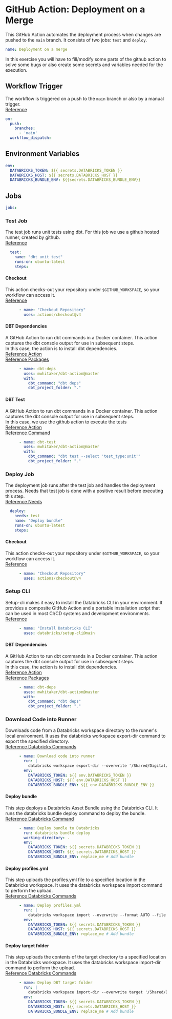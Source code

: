 # GitHub Action: Deployment on a Merge
This GitHub Action automates the deployment process when changes are pushed to the `main` branch. 
It consists of two jobs: `test` and `deploy`.
```yaml
name: Deployment on a merge
```
In this exercise you will have to fill/modify some parts of the github action to solve some bugs or also create some
secrets and variables needed for the execution.
## Workflow Trigger
The workflow is triggered on a push to the `main` branch or also by a manual trigger.<br>
[Reference](https://github.com/github/docs/blob/main/content/actions/writing-workflows/choosing-when-your-workflow-runs/events-that-trigger-workflows.md)
```yaml
on:
  push:
    branches:
      - 'main'
  workflow_dispatch:
```
## Environment Variables
```yaml
env:
  DATABRICKS_TOKEN: ${{ secrets.DATABRICKS_TOKEN }}
  DATABRICKS_HOST: ${{ secrets.DATABRICKS_HOST }}
  DATABRICKS_BUNDLE_ENV: ${{secrets.DATABRICKS_BUNDLE_ENV}}
```
## Jobs
```yaml
jobs:
```
### Test Job
The test job runs unit tests using dbt. For this job we use a github hosted runner, created by github. <br>
[Reference](https://github.com/github/docs/blob/main/content/actions/using-github-hosted-runners/using-github-hosted-runners/about-github-hosted-runners.md)
```yaml
  test:
    name: "dbt unit test"
    runs-on: ubuntu-latest
    steps:
```
#### Checkout 
This action checks-out your repository under `$GITHUB_WORKSPACE`, so your workflow can access it. <br>
[Reference](https://github.com/actions/checkout)
```yaml
      - name: "Checkout Repository"  
        uses: actions/checkout@v4
```
#### DBT Dependencies
A GitHub Action to run dbt commands in a Docker container. This action captures the dbt console output for use in subsequent steps.<br>
In this case, the action is to install dbt dependencies.<br>
[Reference Action](https://github.com/mwhitaker/dbt-action?tab=readme-ov-file)<br>
[Reference Packages](../../packages.yml)
```yaml
      - name: dbt-deps
        uses: mwhitaker/dbt-action@master
        with:
          dbt_command: "dbt deps"
          dbt_project_folder: "."
```
#### DBT Test
A GitHub Action to run dbt commands in a Docker container. This action captures the dbt console output for use in subsequent steps.<br>
In this case, we use the github action to execute the tests<br>
[Reference Action](https://github.com/mwhitaker/dbt-action?tab=readme-ov-file)<br>
[Reference Command](https://docs.getdbt.com/reference/commands/test)
```yaml
      - name: dbt-test
        uses: mwhitaker/dbt-action@master
        with:
          dbt_command: "dbt test --select 'test_type:unit'"
          dbt_project_folder: "."
```
### Deploy Job
The deployment job runs after the test job and handles the deployment process. Needs that test job is done with a positive result before executing this step.<br>
[Reference Needs](https://docs.github.com/en/actions/writing-workflows/workflow-syntax-for-github-actions#jobsjob_idneeds)
```yaml
  deploy:
    needs: test
    name: "Deploy bundle"
    runs-on: ubuntu-latest
    steps:
```
#### Checkout
This action checks-out your repository under `$GITHUB_WORKSPACE`, so your workflow can access it. <br>
[Reference](https://github.com/actions/checkout)
```yaml
      - name: "Checkout Repository"
        uses: actions/checkout@v4
```
### Setup CLI
Setup-cli makes it easy to install the Databricks CLI in your environment. It provides a composite GitHub Action and a portable installation script that can be used in most CI/CD systems and development environments.<br>
[Reference](https://github.com/databricks/setup-cli)
```yaml
      - name: "Install Databricks CLI"
        uses: databricks/setup-cli@main
```
#### DBT Dependencies
A GitHub Action to run dbt commands in a Docker container. This action captures the dbt console output for use in subsequent steps.<br>
In this case, the action is to install dbt dependencies.<br>
[Reference Action](https://github.com/mwhitaker/dbt-action?tab=readme-ov-file)<br>
[Reference Packages](../../packages.yml)
```yaml
      - name: dbt-deps
        uses: mwhitaker/dbt-action@master
        with:
          dbt_command: "dbt deps"
          dbt_project_folder: "."
```
### Download Code into Runner
Downloads code from a Databricks workspace directory to the runner's local environment. It uses the databricks workspace export-dir command to export the specified directory.<br>
[Reference Databricks Commands](https://learn.microsoft.com/en-us/azure/databricks/dev-tools/cli/commands#workspace-commands)
```yaml
      - name: Download code into runner
        run: |
          databricks workspace export-dir --overwrite '/Shared/Digital/.bundle/asset_accelerator/files/target' target_prod
        env:
          DATABRICKS_TOKEN: ${{ env.DATABRICKS_TOKEN }}
          DATABRICKS_HOST: ${{ env.DATABRICKS_HOST }}
          DATABRICKS_BUNDLE_ENV: ${{ env.DATABRICKS_BUNDLE_ENV }}
```
#### Deploy bundle
This step deploys a Databricks Asset Bundle using the Databricks CLI. It runs the databricks bundle deploy command to deploy the bundle.<br>
[Reference Databricks Command](https://learn.microsoft.com/en-us/azure/databricks/dev-tools/cli/bundle-commands#deploy)
```yaml
      - name: Deploy bundle to Databricks
        run: databricks bundle deploy
        working-directory: .
        env:
          DATABRICKS_TOKEN: ${{ secrets.DATABRICKS_TOKEN }}
          DATABRICKS_HOST: ${{ secrets.DATABRICKS_HOST }}
          DATABRICKS_BUNDLE_ENV: replace_me # Add bundle
```
#### Deploy profiles.yml
This step uploads the profiles.yml file to a specified location in the Databricks workspace. It uses the databricks workspace import command to perform the upload.<br>
[Reference Databricks Commands](https://learn.microsoft.com/en-us/azure/databricks/dev-tools/cli/commands#workspace-commands)
```yaml
      - name: Deploy profiles.yml
        run: |
          databricks workspace import --overwrite --format AUTO --file profiles.yml '/Shared/Digital/.bundle/asset_accelerator/files/profiles.yml'
        env:
          DATABRICKS_TOKEN: ${{ secrets.DATABRICKS_TOKEN }}
          DATABRICKS_HOST: ${{ secrets.DATABRICKS_HOST }}
          DATABRICKS_BUNDLE_ENV: replace_me # Add bundle
```
#### Deploy target folder
This step uploads the contents of the target directory to a specified location in the Databricks workspace. It uses the databricks workspace import-dir command to perform the upload.<br>
[Reference Databricks Commands](https://learn.microsoft.com/en-us/azure/databricks/dev-tools/cli/commands#workspace-commands)
```yaml
      - name: Deploy DBT target folder
        run: |
          databricks workspace import-dir --overwrite target '/Shared/Digital/.bundle/asset_accelerator/files/target'
        env:
          DATABRICKS_TOKEN: ${{ secrets.DATABRICKS_TOKEN }}
          DATABRICKS_HOST: ${{ secrets.DATABRICKS_HOST }}
          DATABRICKS_BUNDLE_ENV: replace_me # Add bundle
```